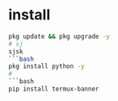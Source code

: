 # install
```bash
pkg update && pkg upgrade -y
# sj
sjsk
```bash
pkg install python -y
# 
```bash
pip install termux-banner
